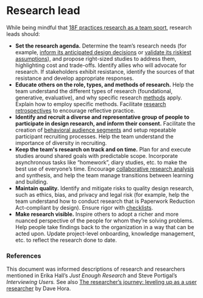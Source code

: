 ---
---

# Research lead

While being mindful that [18F practices research as a team sport](), research leads should:

- **Set the research agenda.** Determine the team’s research needs (for example, [inform its anticipated design decisions](https://medium.com/mule-design/dig-in-the-right-spot-6dc7af5a75e8) or [validate its riskiest assumptions](https://mvpworkshop.co/validate-riskiest-assumption/)), and propose right-sized studies to address them, highlighting cost and trade-offs. Identify allies who will advocate for research. If stakeholders exhibit resistance, identify the sources of that resistance and develop appropriate responses. 
- **Educate others on the role, types, and methods of research.** Help the team understand the different types of research (foundational, generative, evaluative), and why specific research [methods](https://methods.18f.gov) apply. Explain how to employ specific methods. Facilitate [research retrospectives](https://18f.gsa.gov/2018/10/23/two-exercises-for-improving-design-research-through-reflective-practice/) to encourage reflective practice.
- **Identify and recruit a diverse and representative group of people to participate in design research, and inform their consent.** Facilitate the creation of [behavioral audience segments](http://adaptivepath.org/uploads/documents/apr-007_taskbased.pdf) and setup repeatable participant recruiting processes. Help the team understand the importance of diversity in recruiting.
- **Keep the team's research on track and on time.** Plan for and execute studies around shared goals with predictable scope. Incorporate asynchronous tasks like “homework”, diary studies, etc. to make the best use of everyone’s time. Encourage [collaborative research analysis](https://18f.gsa.gov/2018/02/06/getting-partners-on-board-with-research-findings/) and synthesis, and help the team manage transitions between learning and building. 
- **Maintain quality.** Identify and mitigate risks to quality design research, such as ethics, bias, and privacy and legal risk (for example, help the team understand how to conduct research that is Paperwork Reduction Act-compliant by design). Ensure rigor with [checklists](https://methods.18f.gov/interview-checklist/).
- **Make research visible.** Inspire others to adopt a richer and more nuanced perspective of the people for whom they’re solving problems. Help people take findings back to the organization in a way that can be acted upon. Update project-level onboarding, knowledge management, etc. to reflect the research done to date.

### References
This document was informed descriptions of research and researchers mentioned in Erika Hall’s *Just Enough Research* and Steve Portigal’s *Interviewing Users.* See also [The researcher’s journey: leveling up as a user researcher](https://medium.com/plangrid-technology/the-researchers-journey-leveling-up-as-a-user-researcher-a85cd35b53f5) by Dave Hora.
